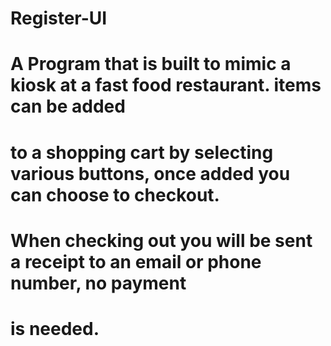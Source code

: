 # Register-UI
# A Program that is built to mimic a kiosk at a fast food restaurant. items can be added 
# to a shopping cart by selecting various buttons, once added you can choose to checkout. 
# When checking out you will be sent a receipt to an  email or phone number, no payment 
# is needed.
